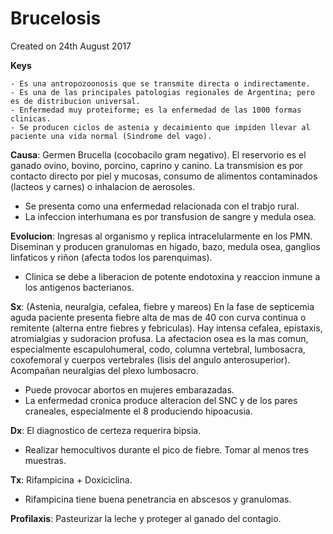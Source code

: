 # Brucelosis
Created on 24th August 2017

**Keys**

```
- Es una antropozoonosis que se transmite directa o indirectamente.
- Es una de las principales patologias regionales de Argentina; pero es de distribucion universal.
- Enfermedad muy proteiforme; es la enfermedad de las 1000 formas clinicas.
- Se producen ciclos de astenia y decaimiento que impiden llevar al paciente una vida normal (Sindrome del vago).
```

**Causa**: Germen Brucella (cocobacilo gram negativo). El reservorio es el ganado ovino, bovino, porcino, caprino y canino. La transmision es por contacto directo por piel y mucosas, consumo de alimentos contaminados (lacteos y carnes) o inhalacion de aerosoles.

- Se presenta como una enfermedad relacionada con el trabjo rural.
- La infeccion interhumana es por transfusion de sangre y medula osea.

**Evolucion**: Ingresas al organismo y replica intracelularmente en los PMN. Diseminan y producen granulomas en higado, bazo, medula osea, ganglios linfaticos y riñon (afecta todos los parenquimas).

- Clinica se debe a liberacion de potente endotoxina y reaccion inmune a los antigenos bacterianos.

**Sx**: (Astenia, neuralgia, cefalea, fiebre y mareos) En la fase de septicemia aguda paciente presenta fiebre alta de mas de 40 con curva continua o remitente (alterna entre fiebres y febriculas). Hay intensa cefalea, epistaxis, atromialgias y sudoracion profusa. La afectacion osea es la mas comun, especialmente escapulohumeral, codo, columna vertebral, lumbosacra, coxofemoral y cuerpos vertebrales (lisis del angulo anterosuperior). Acompañan neuralgias del plexo lumbosacro.

- Puede provocar abortos en mujeres embarazadas.
- La enfermedad cronica produce alteracion del SNC y de los pares craneales, especialmente el 8 produciendo hipoacusia.

**Dx**:  El diagnostico de certeza requerira bipsia.

- Realizar hemocultivos durante el pico de fiebre. Tomar al menos tres muestras.

**Tx**: Rifampicina + Doxiciclina.

- Rifampicina tiene buena penetrancia en abscesos y granulomas.

**Profilaxis**: Pasteurizar la leche y proteger al ganado del contagio.

